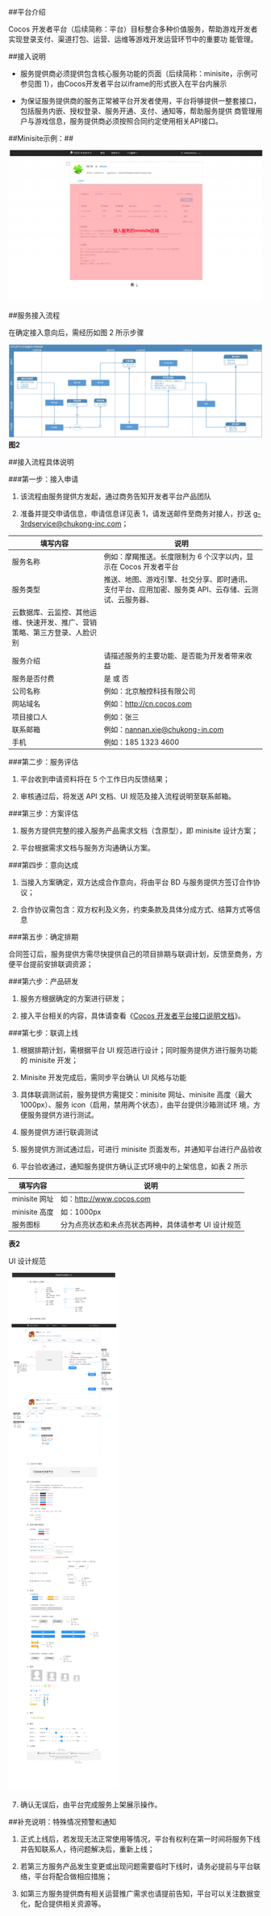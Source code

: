 ##平台介绍

Cocos 开发者平台（后续简称：平台）目标整合多种价值服务，帮助游戏开发者实现登录支付、渠道打包、运营、运维等游戏开发运营环节中的重要功
能管理。

##接入说明

- 服务提供商必须提供包含核心服务功能的页面（后续简称：minisite，示例可参见图 1），由Cocos开发者平台以iframe的形式嵌入在平台内展示

- 为保证服务提供商的服务正常被平台开发者使用，平台将够提供一整套接口，包括服务内嵌、授权登录、服务开通、支付、通知等，帮助服务提供
商管理用户与游戏信息，服务提供商必须按照合同约定使用相关API接口。

##Minisite示例：##

![image](img/minisite.jpg)


##服务接入流程

在确定接入意向后，需经历如图 2 所示步骤

![image](img/liuchengtu.jpg)
__图2__

##接入流程具体说明

###第一步：接入申请

1) 该流程由服务提供方发起，通过商务告知开发者平台产品团队

2) 准备并提交申请信息，申请信息详见表 1，请发送邮件至商务对接人，抄送 g-3rdservice@chukong-inc.com；

|填写内容| 说明|
|------|------|
|服务名称| 例如：摩羯推送。长度限制为 6 个汉字以内，显示在 Cocos 开发者平台|
|服务类型| 推送、地图、游戏引擎、社交分享、即时通讯、支付平台、应用加密、服务类 API、云存储、云测试、云服务器、
云数据库、云监控、其他运维、快速开发、推广、营销策略、第三方登录、人脸识别|
|服务介绍| 请描述服务的主要功能、是否能为开发者带来收益|
|服务是否付费| 是 或 否|
|公司名称| 例如：北京触控科技有限公司|
|网站域名| 例如：http://cn.cocos.com|
|项目接口人| 例如：张三|
|联系邮箱| 例如：nannan.xie@chukong-in.com|
|手机| 例如：185 1323 4600|

###第二步：服务评估

1) 平台收到申请资料将在 5 个工作日内反馈结果；

2) 审核通过后，将发送 API 文档、UI 规范及接入流程说明至联系邮箱。

###第三步：方案评估

1) 服务方提供完整的接入服务产品需求文档（含原型），即 minisite 设计方案；

2) 平台根据需求文档与服务方沟通确认方案。

###第四步：意向达成 

1) 当接入方案确定，双方达成合作意向，将由平台 BD 与服务提供方签订合作协议；

2) 合作协议需包含：双方权利及义务，约束条款及具体分成方式、结算方式等信息

###第五步：确定排期 

合同签订后，服务提供方需尽快提供自己的项目排期与联调计划，反馈至商务，方便平台提前安排联调资源；


###第六步：产品研发

1) 服务方根据确定的方案进行研发；

2) 接入平台相关的内容，具体请查看《[Cocos 开发者平台接口说明文档](https://github.com/aaronglyang/cocos_com/blob/master/Cocos%E5%BC%80%E5%8F%91%E8%80%85%E5%B9%B3%E5%8F%B0%E6%8E%A5%E5%85%A5%E6%8E%A5%E5%8F%A3%E8%AF%B4%E6%98%8EAPI.md)》。

###第七步：联调上线 

1) 根据排期计划，需根据平台 UI 规范进行设计；同时服务提供方进行服务功能的 minisite 开发；

2) Minisite 开发完成后，需同步平台确认 UI 风格与功能

3) 具体联调测试前，服务提供方需提交：minisite 网址、minisite 高度（最大 1000px）、服务 icon（启用，禁用两个状态），由平台提供沙箱测试环
境，方便服务提供方进行测试。

4) 服务提供方进行联调测试

5) 服务提供方测试通过后，可进行 minisite 页面发布，并通知平台进行产品验收

6) 平台验收通过，通知服务提供方确认正式环境中的上架信息，如表 2 所示

|填写内容 |说明|
|----|----|
|minisite 网址 |如：http://www.cocos.com|
|minisite 高度 |如：1000px|
|服务图标 |分为点亮状态和未点亮状态两种，具体请参考 UI 设计规范|
__表2__


UI 设计规范

![image](img/ui_design.jpg)


7) 确认无误后，由平台完成服务上架展示操作。



##补充说明：特殊情况预警和通知

1. 正式上线后，若发现无法正常使用等情况，平台有权利在第一时间将服务下线并告知联系人，待问题解决后，重新上线；

2. 若第三方服务产品发生变更或出现问题需要临时下线时，请务必提前与平台联络，平台将配合做相应措施；

3. 如第三方服务提供商有相关运营推广需求也请提前告知，平台可以关注数据变化，配合提供相关资源等。










